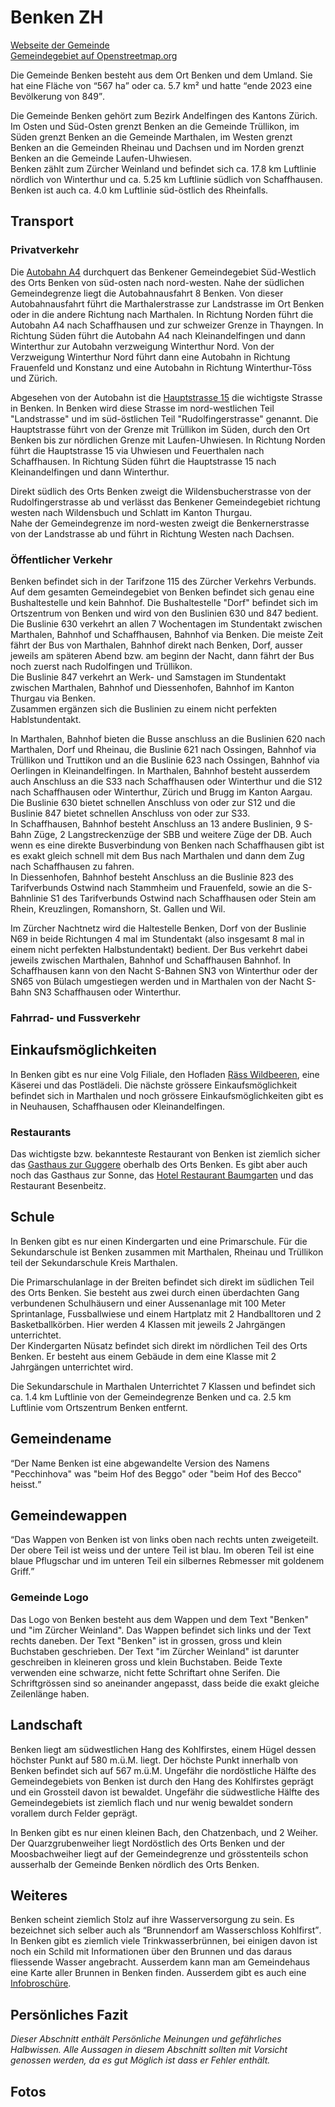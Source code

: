# Benken ZH

[Webseite der Gemeinde](https://www.benken-zh.ch/)  
[Gemeindegebiet auf Openstreetmap.org](https://www.openstreetmap.org/relation/1682088)

Die Gemeinde Benken besteht aus dem Ort Benken und dem Umland. Sie hat eine Fläche von <q cite="https://www.benken-zh.ch/portraet-/zahlen-fakten.html/9">567 ha</q> oder ca. 5.7 km² und hatte <q cite="https://www.benken-zh.ch/portraet-/zahlen-fakten.html/9">ende 2023 eine Bevölkerung von 849</q>.

Die Gemeinde Benken gehört zum Bezirk Andelfingen des Kantons Zürich. Im Osten und Süd-Osten grenzt Benken an die Gemeinde Trüllikon, im Süden grenzt Benken an die Gemeinde Marthalen, im Westen grenzt Benken an die Gemeinden Rheinau und Dachsen und im Norden grenzt Benken an die Gemeinde Laufen-Uhwiesen.  
Benken zählt zum Zürcher Weinland und befindet sich ca. 17.8 km Luftlinie nördlich von Winterthur und ca. 5.25 km Luftlinie südlich von Schaffhausen. Benken ist auch ca. 4.0 km Luftlinie süd-östlich des Rheinfalls.

## Transport

### Privatverkehr

Die [Autobahn A4](https://www.openstreetmap.org/relation/192156) durchquert das Benkener Gemeindegebiet Süd-Westlich des Orts Benken von süd-osten nach nord-westen. Nahe der südlichen Gemeindegrenze liegt die Autobahnausfahrt 8 Benken. Von dieser Autobahnausfahrt führt die Marthalerstrasse zur Landstrasse im Ort Benken oder in die andere Richtung nach Marthalen. In Richtung Norden führt die Autobahn A4 nach Schaffhausen und zur schweizer Grenze in Thayngen. In Richtung Süden führt die Autobahn A4 nach Kleinandelfingen und dann Winterthur zur Autobahn verzweigung Winterthur Nord. Von der Verzweigung Winterthur Nord führt dann eine Autobahn in Richtung Frauenfeld und Konstanz und eine Autobahn in Richtung Winterthur-Töss und Zürich.

Abgesehen von der Autobahn ist die [Hauptstrasse 15](https://www.openstreetmap.org/relation/303397) die wichtigste Strasse in Benken. In Benken wird diese Strasse im nord-westlichen Teil "Landstrasse" und im süd-östlichen Teil "Rudolfingerstrasse" genannt. Die Hauptstrasse führt von der Grenze mit Trüllikon im Süden, durch den Ort Benken bis zur nördlichen Grenze mit Laufen-Uhwiesen. In Richtung Norden führt die Hauptstrasse 15 via Uhwiesen und Feuerthalen nach Schaffhausen. In Richtung Süden führt die Hauptstrasse 15 nach Kleinandelfingen und dann Winterthur.

Direkt südlich des Orts Benken zweigt die Wildensbucherstrasse von der Rudolfingerstrasse ab und verlässt das Benkener Gemeindegebiet richtung westen nach Wildensbuch und Schlatt im Kanton Thurgau.  
Nahe der Gemeindegrenze im nord-westen zweigt die Benkernerstrasse von der Landstrasse ab und führt in Richtung Westen nach Dachsen.

### Öffentlicher Verkehr

Benken befindet sich in der Tarifzone 115 des Zürcher Verkehrs Verbunds. Auf dem gesamten Gemeindegebiet von Benken befindet sich genau eine Bushaltestelle und kein Bahnhof. Die Bushaltestelle "Dorf" befindet sich im Ortszentrum von Benken und wird von den Buslinien 630 und 847 bedient.  
Die Buslinie 630 verkehrt an allen 7 Wochentagen im Stundentakt zwischen Marthalen, Bahnhof und Schaffhausen, Bahnhof via Benken. Die meiste Zeit fährt der Bus von Marthalen, Bahnhof direkt nach Benken, Dorf, ausser jeweils am späteren Abend bzw. am beginn der Nacht, dann fährt der Bus noch zuerst nach Rudolfingen und Trüllikon.  
Die Buslinie 847 verkehrt an Werk- und Samstagen im Stundentakt zwischen Marthalen, Bahnhof und Diessenhofen, Bahnhof im Kanton Thurgau via Benken.  
Zusammen ergänzen sich die Buslinien zu einem nicht perfekten Hablstundentakt.

In Marthalen, Bahnhof bieten die Busse anschluss an die Buslinien 620 nach Marthalen, Dorf und Rheinau, die Buslinie 621 nach Ossingen, Bahnhof via Trüllikon und Truttikon und an die Buslinie 623 nach Ossingen, Bahnhof via Oerlingen in Kleinandelfingen. In Marthalen, Bahnhof besteht ausserdem auch Anschluss an die S33 nach Schaffhausen oder Winterthur und die S12 nach Schaffhausen oder Winterthur, Zürich und Brugg im Kanton Aargau. Die Buslinie 630 bietet schnellen Anschluss von oder zur S12 und die Buslinie 847 bietet schnellen Anschluss von oder zur S33.  
In Schaffhausen, Bahnhof besteht Anschluss an 13 andere Buslinien, 9 S-Bahn Züge, 2 Langstreckenzüge der SBB und weitere Züge der DB. Auch wenn es eine direkte Busverbindung von Benken nach Schaffhausen gibt ist es exakt gleich schnell mit dem Bus nach Marthalen und dann dem Zug nach Schaffhausen zu fahren.  
In Diessenhofen, Bahnhof besteht Anschluss an die Buslinie 823 des Tarifverbunds Ostwind nach Stammheim und Frauenfeld, sowie an die S-Bahnlinie S1 des Tarifverbunds Ostwind nach Schaffhausen oder Stein am Rhein, Kreuzlingen, Romanshorn, St. Gallen und Wil.

Im Zürcher Nachtnetz wird die Haltestelle Benken, Dorf von der Buslinie N69 in beide Richtungen 4 mal im Stundentakt (also insgesamt 8 mal in einem nicht perfekten Halbstundentakt) bedient. Der Bus verkehrt dabei jeweils zwischen Marthalen, Bahnhof und Schaffhausen Bahnhof. In Schaffhausen kann von den Nacht S-Bahnen SN3 von Winterthur oder der SN65 von Bülach umgestiegen werden und in Marthalen von der Nacht S-Bahn SN3 Schaffhausen oder Winterthur.

### Fahrrad- und Fussverkehr

## Einkaufsmöglichkeiten

In Benken gibt es nur eine Volg Filiale, den Hofladen [Räss Wildbeeren](https://raess-wildbeeren.ch/), eine Käserei und das Postlädeli. Die nächste grössere Einkaufsmöglichkeit befindet sich in Marthalen und noch grössere Einkaufsmöglichkeiten gibt es in Neuhausen, Schaffhausen oder Kleinandelfingen.

### Restaurants

Das wichtigste bzw. bekannteste Restaurant von Benken ist ziemlich sicher das [Gasthaus zur Guggere](https://www.guggere.ch/) oberhalb des Orts Benken. Es gibt aber auch noch das Gasthaus zur Sonne, das [Hotel Restaurant Baumgarten](https://www.baumgarten-benken.ch/) und das Restaurant Besenbeitz.

## Schule

In Benken gibt es nur einen Kindergarten und eine Primarschule. Für die Sekundarschule ist Benken zusammen mit Marthalen, Rheinau und Trüllikon teil der Sekundarschule Kreis Marthalen.

Die Primarschulanlage in der Breiten befindet sich direkt im südlichen Teil des Orts Benken. Sie besteht aus zwei durch einen überdachten Gang verbundenen Schulhäusern und einer Aussenanlage mit 100 Meter Sprintanlage, Fussballwiese und einem Hartplatz mit 2 Handballtoren und 2 Basketballkörben. Hier werden 4 Klassen mit jeweils 2 Jahrgängen unterrichtet.  
Der Kindergarten Nüsatz befindet sich direkt im nördlichen Teil des Orts Benken. Er besteht aus einem Gebäude in dem eine Klasse mit 2 Jahrgängen unterrichtet wird.

Die Sekundarschule in Marthalen Unterrichtet 7 Klassen und befindet sich ca. 1.4 km Luftlinie von der Gemeindegrenze Benken und ca. 2.5 km Luftlinie vom Ortszentrum Benken entfernt.

## Gemeindename

<q cite="https://www.benken-zh.ch/portraet-/geschichte.html/10">Der Name Benken ist eine abgewandelte Version des Namens "Pecchinhova" was "beim Hof des Beggo" oder "beim Hof des Becco" heisst.</q>

## Gemeindewappen

<q cite="https://de.wikipedia.org/wiki/Benken_ZH">Das Wappen von Benken ist von links oben nach rechts unten zweigeteilt. Der obere Teil ist weiss und der untere Teil ist blau. Im oberen Teil ist eine blaue Pflugschar und im unteren Teil ein silbernes Rebmesser mit goldenem Griff.</q>

### Gemeinde Logo

Das Logo von Benken besteht aus dem Wappen und dem Text "Benken" und "im Zürcher Weinland". Das Wappen befindet sich links und der Text rechts daneben. Der Text "Benken" ist in grossen, gross und klein Buchstaben geschrieben. Der Text "im Zürcher Weinland" ist darunter geschreiben in kleineren gross und klein Buchstaben. Beide Texte verwenden eine schwarze, nicht fette Schriftart ohne Serifen. Die Schriftgrössen sind so aneinander angepasst, dass beide die exakt gleiche Zeilenlänge haben.

## Landschaft

Benken liegt am südwestlichen Hang des Kohlfirstes, einem Hügel dessen höchster Punkt auf 580 m.ü.M. liegt. Der höchste Punkt innerhalb von Benken befindet sich auf 567 m.ü.M. Ungefähr die nordöstliche Hälfte des Gemeindegebiets von Benken ist durch den Hang des Kohlfirstes geprägt und ein Grossteil davon ist bewaldet. Ungefähr die südwestliche Hälfte des Gemeindegebiets ist ziemlich flach und nur wenig bewaldet sondern vorallem durch Felder geprägt.

In Benken gibt es nur einen kleinen Bach, den Chatzenbach, und 2 Weiher. Der Quarzgrubenweiher liegt Nordöstlich des Orts Benken und der Moosbachweiher liegt auf der Gemeindegrenze und grösstenteils schon ausserhalb der Gemeinde Benken nördlich des Orts Benken.

## Weiteres

Benken scheint ziemlich Stolz auf ihre Wasserversorgung zu sein. Es bezeichnet sich selber auch als <q cite="https://www.benken-zh.ch/public/upload/assets/124/Infobrosch%C3%BCre%20Brunnendorf%20am%20Wasserschloss%20Kohlfirst.pdf?fp=2">Brunnendorf am Wasserschloss Kohlfirst</q>. In Benken gibt es ziemlich viele Trinkwasserbrünnen, bei einigen davon ist noch ein Schild mit Informationen über den Brunnen und das daraus fliessende Wasser angebracht. Ausserdem kann man am Gemeindehaus eine Karte aller Brunnen in Benken finden. Ausserdem gibt es auch eine [Infobroschüre](https://www.benken-zh.ch/public/upload/assets/124/Infobrosch%C3%BCre%20Brunnendorf%20am%20Wasserschloss%20Kohlfirst.pdf?fp=2).

## Persönliches Fazit

*Dieser Abschnitt enthält Persönliche Meinungen und gefährliches Halbwissen. Alle Aussagen in diesem Abschnitt sollten mit Vorsicht genossen werden, da es gut Möglich ist dass er Fehler enthält.*

## Fotos
